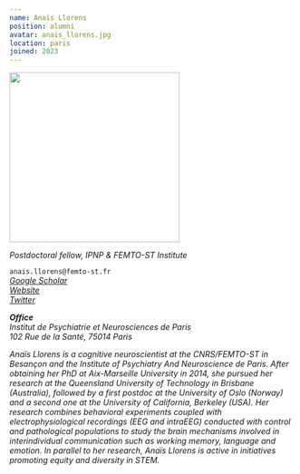 ```yaml
---
name: Anaïs Llorens
position: alumni
avatar: anais_llorens.jpg
location: paris
joined: 2023
---
```


<img width="300" src="{{site.baseurl}}/images/people/{{page.avatar}}" data-action="zoom">

_Postdoctoral fellow, IPNP & FEMTO-ST Institute_<br>

<i class="fa fa-envelope-o"></i> `anais.llorens@femto-st.fr` <br>
<i class="fa fa-bar-chart-o" /> [Google Scholar](https://scholar.google.com/citations?user=cBhQArUAAAAJ) <br> 
<i class="fa fa-user" /> [Website](https://anaisllorens.wixsite.com/neuro) <br> 
<i class="fa fa-twitter" /> [Twitter](https://twitter.com/AnaisLlorensPhD) <br> 


**Office**<br>
Institut de Psychiatrie et Neurosciences de Paris <br>
102 Rue de la Santé, 75014 Paris

Anaïs Llorens is a cognitive neuroscientist at the CNRS/FEMTO-ST in Besançon and the Institute of Psychiatry And Neuroscience de Paris. After obtaining her PhD at Aix-Marseille University in 2014, she pursued her research at the Queensland University of Technology in Brisbane (Australia), followed by a first postdoc at the University of Oslo (Norway) and a second one at the University of California, Berkeley (USA). Her research combines behavioral experiments coupled with electrophysiological recordings (EEG and intraEEG) conducted with control and pathological populations to study the brain mechanisms involved in interindividual communication such as working memory, language and emotion. In parallel to her research, Anaïs Llorens is active in initiatives promoting equity and diversity in STEM.